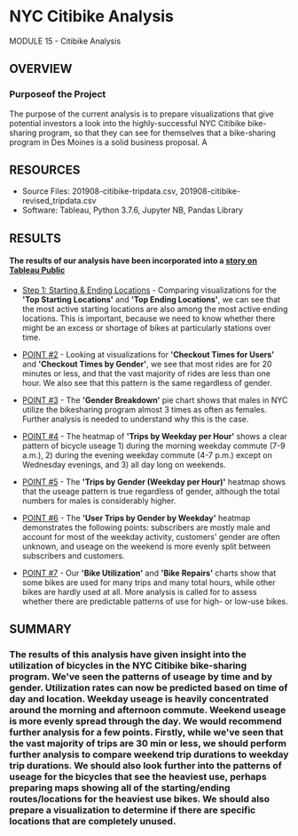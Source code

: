 # NYC Citibike Analysis
MODULE 15 - Citibike Analysis

## OVERVIEW
### Purposeof the Project  

The purpose of the current analysis is to prepare visualizations that give potential investors a look into the highly-successful NYC Citibike bike-sharing program, so that they can see for themselves that a bike-sharing program in Des Moines is a solid business proposal.  A

## RESOURCES
  - Source Files: 201908-citibike-tripdata.csv, 201908-citibike-revised_tripdata.csv
  - Software:  Tableau, Python 3.7.6, Jupyter NB, Pandas Library


## RESULTS
#### The results of our analysis have been incorporated into a [story on Tableau Public](https://public.tableau.com/app/profile/hanzian.ngoran/viz/NYC_CitiBike_Visualizations_16747869835010/Utilization?publish=yes)

  - [Step 1: Starting & Ending Locations](https://github.com/Hanzian/bikesharing/blob/main/Pictures/Screenshot%202023-01-26%20at%209.52.39%20PM.png) - Comparing visualizations for the **'Top Starting Locations'** and **'Top Ending Locations'**, we can see that the most active starting locations are also among the most active ending locations.  This is important, because we need to know whether there might be an excess or shortage of bikes at particularly stations over time.

  - [POINT #2](Images/Pt2.png) - Looking at visualizations for **'Checkout Times for Users'** and **'Checkout Times by Gender'**, we see that most rides are for 20 minutes or less, and that the vast majority of rides are less than one hour.  We also see that this pattern is the same regardless of gender.

  - [POINT #3](Images/Pt3.png) - The **'Gender Breakdown'** pie chart shows that males in NYC utilize the bikesharing program almost 3 times as often as females.  Further analysis is needed to understand why this is the case.

  - [POINT #4](Images/Pt4b.png) - The heatmap of **'Trips by Weekday per Hour'** shows a clear pattern of bicycle useage 1) during the morning weekday commute (7-9 a.m.), 2) during the evening weekday commute (4-7 p.m.) except on Wednesday evenings, and 3) all day long on weekends.

  - [POINT #5](Images/Pt5.png) - The **'Trips by Gender (Weekday per Hour)'** heatmap shows that the useage pattern is true regardless of gender, although the total numbers for males is considerably higher.

  - [POINT #6](Images/Pt6.png) - The **'User Trips by Gender by Weekday'** heatmap demonstrates the following points:  subscribers are mostly male and account for most of the weekday activity,  customers' gender are often unknown,  and useage on the weekend is more evenly split between subscribers and customers.

  - [POINT #7](Images/Pt7.png) - Our **'Bike Utilization'** and **'Bike Repairs'** charts show that some bikes are used for many trips and many total hours, while other bikes are hardly used at all.  More analysis is called for to assess whether there are predictable patterns of use for high- or low-use bikes. 



## SUMMARY
### The results of this analysis have given insight into the utilization of bicycles in the NYC Citibike bike-sharing program. We've seen the patterns of useage by time and by gender.  Utilization rates can now be predicted based on time of day and location.  Weekday useage is heavily concentrated around the morning and afternoon commute.  Weekend useage is more evenly spread through the day.  We would recommend further analysis for a few points.  Firstly, while we've seen that the vast majority of trips are 30 min or less, we should perform further analysis to compare weekend trip durations to weekday trip durations.  We should also look further into the patterns of useage for the bicycles that see the heaviest use, perhaps preparing maps showing all of the starting/ending routes/locations for the heaviest use bikes.  We should also prepare a visualization to determine if there are specific locations that are completely unused.
